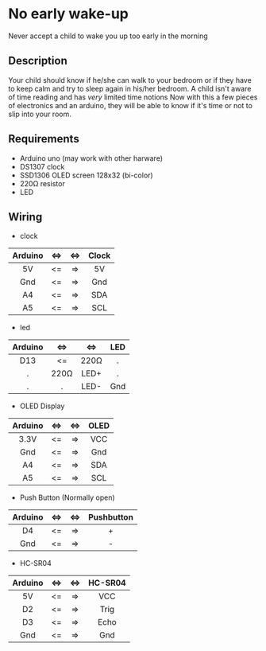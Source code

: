 # No early wake-up
Never accept a child to wake you up too early in the morning

## Description

Your child should know if he/she can walk to your bedroom or if they have to keep calm and try to sleep again in his/her bedroom.
A child isn't aware of time reading and has _very_ limited time notions
Now with this a few pieces of electronics and an arduino, they will be able to know if it's time or not to slip into your room.

## Requirements

* Arduino uno (may work with other harware)
* DS1307 clock
* SSD1306 OLED screen 128x32 (bi-color)
* 220Ω resistor
* LED 


## Wiring

- clock

| Arduino | <=> | <=> | Clock |
| :---: | :---: | :---: | :---: |
| 5V | <= | => | 5V |
| Gnd | <= | => | Gnd |
| A4 | <= | => | SDA |
| A5 | <= | => | SCL |

- led

| Arduino | <=> | <=> | LED |
| :---: | :---: | :---: | :---: |
| D13 | <= | 220Ω | . |
| . | 220Ω | LED+ | . |
| . | . | LED- | Gnd |

- OLED Display

| Arduino | <=> | <=> | OLED |
| :---: | :---: | :---: | :---: |
| 3.3V | <= | => | VCC |
| Gnd | <= | => | Gnd |
| A4 | <= | => | SDA |
| A5 | <= | => | SCL |

- Push Button (Normally open)

| Arduino | <=> | <=> | Pushbutton |
| :---: | :---: | :---: | :---: |
| D4 | <= | => | + |
| Gnd | <= | => | - |

- HC-SR04

| Arduino | <=> | <=> | HC-SR04 |
| :---: | :---: | :---: | :---: |
| 5V | <= | => | VCC |
| D2 | <= | => | Trig |
| D3 | <= | => | Echo |
| Gnd | <= | => | Gnd |
